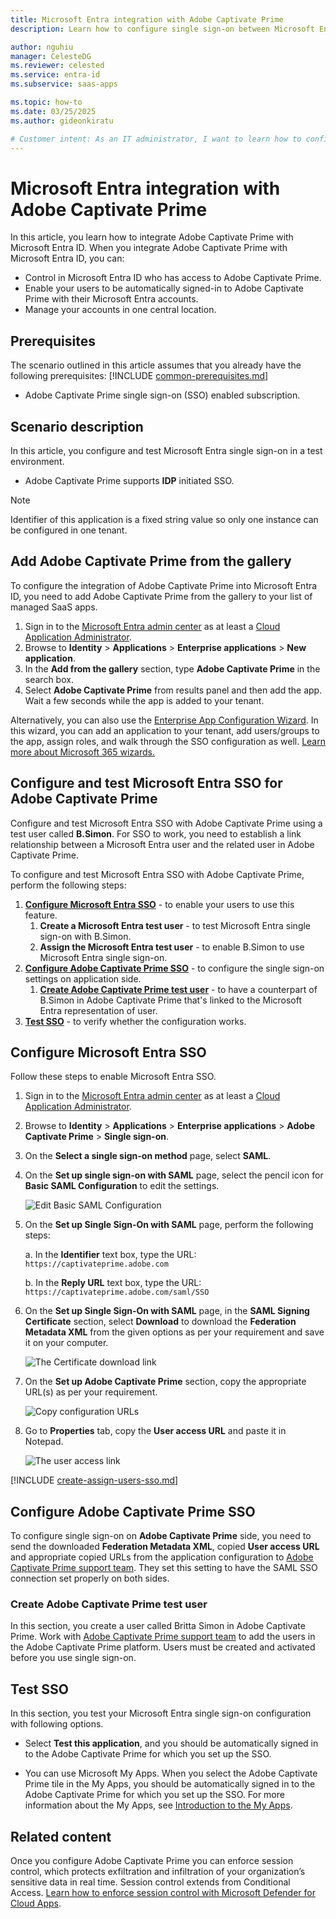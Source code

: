 ```yaml
---
title: Microsoft Entra integration with Adobe Captivate Prime
description: Learn how to configure single sign-on between Microsoft Entra ID and Adobe Captivate Prime.

author: nguhiu
manager: CelesteDG
ms.reviewer: celested
ms.service: entra-id
ms.subservice: saas-apps

ms.topic: how-to
ms.date: 03/25/2025
ms.author: gideonkiratu

# Customer intent: As an IT administrator, I want to learn how to configure single sign-on between Microsoft Entra ID and Adobe Captivate Prime so that I can control who has access to Adobe Captivate Prime, enable automatic sign-in with Microsoft Entra accounts, and manage my accounts in one central location.
---
```

# Microsoft Entra integration with Adobe Captivate Prime

In this article,  you learn how to integrate Adobe Captivate Prime with Microsoft Entra ID. When you integrate Adobe Captivate Prime with Microsoft Entra ID, you can:

* Control in Microsoft Entra ID who has access to Adobe Captivate Prime.
* Enable your users to be automatically signed-in to Adobe Captivate Prime with their Microsoft Entra accounts.
* Manage your accounts in one central location.

## Prerequisites
The scenario outlined in this article assumes that you already have the following prerequisites:
[!INCLUDE [common-prerequisites.md](~/identity/saas-apps/includes/common-prerequisites.md)]
* Adobe Captivate Prime single sign-on (SSO) enabled subscription.

## Scenario description

In this article,  you configure and test Microsoft Entra single sign-on in a test environment.

* Adobe Captivate Prime supports **IDP** initiated SSO.

> [!NOTE]
> Identifier of this application is a fixed string value so only one instance can be configured in one tenant.

## Add Adobe Captivate Prime from the gallery

To configure the integration of Adobe Captivate Prime into Microsoft Entra ID, you need to add Adobe Captivate Prime from the gallery to your list of managed SaaS apps.

1. Sign in to the [Microsoft Entra admin center](https://entra.microsoft.com) as at least a [Cloud Application Administrator](~/identity/role-based-access-control/permissions-reference.md#cloud-application-administrator).
1. Browse to **Identity** > **Applications** > **Enterprise applications** > **New application**.
1. In the **Add from the gallery** section, type **Adobe Captivate Prime** in the search box.
1. Select **Adobe Captivate Prime** from results panel and then add the app. Wait a few seconds while the app is added to your tenant.

 Alternatively, you can also use the [Enterprise App Configuration Wizard](https://portal.office.com/AdminPortal/home?Q=Docs#/azureadappintegration). In this wizard, you can add an application to your tenant, add users/groups to the app, assign roles, and walk through the SSO configuration as well. [Learn more about Microsoft 365 wizards.](/microsoft-365/admin/misc/azure-ad-setup-guides)

<a name='configure-and-test-azure-ad-sso-for-adobe-captivate-prime'></a>

## Configure and test Microsoft Entra SSO for Adobe Captivate Prime

Configure and test Microsoft Entra SSO with Adobe Captivate Prime using a test user called **B.Simon**. For SSO to work, you need to establish a link relationship between a Microsoft Entra user and the related user in Adobe Captivate Prime.

To configure and test Microsoft Entra SSO with Adobe Captivate Prime, perform the following steps:

1. **[Configure Microsoft Entra SSO](#configure-azure-ad-sso)** - to enable your users to use this feature.
    1. **Create a Microsoft Entra test user** - to test Microsoft Entra single sign-on with B.Simon.
    1. **Assign the Microsoft Entra test user** - to enable B.Simon to use Microsoft Entra single sign-on.
1. **[Configure Adobe Captivate Prime SSO](#configure-adobe-captivate-prime-sso)** - to configure the single sign-on settings on application side.
    1. **[Create Adobe Captivate Prime test user](#create-adobe-captivate-prime-test-user)** - to have a counterpart of B.Simon in Adobe Captivate Prime that's linked to the Microsoft Entra representation of user.
1. **[Test SSO](#test-sso)** - to verify whether the configuration works.

<a name='configure-azure-ad-sso'></a>

## Configure Microsoft Entra SSO

Follow these steps to enable Microsoft Entra SSO.

1. Sign in to the [Microsoft Entra admin center](https://entra.microsoft.com) as at least a [Cloud Application Administrator](~/identity/role-based-access-control/permissions-reference.md#cloud-application-administrator).
1. Browse to **Identity** > **Applications** > **Enterprise applications** > **Adobe Captivate Prime** > **Single sign-on**.
1. On the **Select a single sign-on method** page, select **SAML**.
1. On the **Set up single sign-on with SAML** page, select the pencil icon for **Basic SAML Configuration** to edit the settings.

   ![Edit Basic SAML Configuration](common/edit-urls.png)

1. On the **Set up Single Sign-On with SAML** page, perform the following steps:

    a. In the **Identifier** text box, type the URL:
    `https://captivateprime.adobe.com`

    b. In the **Reply URL** text box, type the URL:
    `https://captivateprime.adobe.com/saml/SSO`

1. On the **Set up Single Sign-On with SAML** page, in the **SAML Signing Certificate** section, select **Download** to download the **Federation Metadata XML** from the given options as per your requirement and save it on your computer.

    ![The Certificate download link](common/metadataxml.png)

1. On the **Set up Adobe Captivate Prime** section, copy the appropriate URL(s) as per your requirement.

    ![Copy configuration URLs](common/copy-configuration-urls.png)

1. Go to **Properties** tab, copy the **User access URL** and paste it in Notepad.

    ![The user access link](./media/adobecaptivateprime-tutorial/adobe.png)

<a name='create-an-azure-ad-test-user'></a>

[!INCLUDE [create-assign-users-sso.md](~/identity/saas-apps/includes/create-assign-users-sso.md)]

## Configure Adobe Captivate Prime SSO

To configure single sign-on on **Adobe Captivate Prime** side, you need to send the downloaded **Federation Metadata XML**, copied **User access URL** and appropriate copied URLs from the application configuration to [Adobe Captivate Prime support team](mailto:captivateprimesupport@adobe.com). They set this setting to have the SAML SSO connection set properly on both sides.

### Create Adobe Captivate Prime test user

In this section, you create a user called Britta Simon in Adobe Captivate Prime. Work with [Adobe Captivate Prime support team](mailto:captivateprimesupport@adobe.com) to add the users in the Adobe Captivate Prime platform. Users must be created and activated before you use single sign-on.

## Test SSO

In this section, you test your Microsoft Entra single sign-on configuration with following options.

* Select **Test this application**, and you should be automatically signed in to the Adobe Captivate Prime for which you set up the SSO.

* You can use Microsoft My Apps. When you select the Adobe Captivate Prime tile in the My Apps, you should be automatically signed in to the Adobe Captivate Prime for which you set up the SSO. For more information about the My Apps, see [Introduction to the My Apps](https://support.microsoft.com/account-billing/sign-in-and-start-apps-from-the-my-apps-portal-2f3b1bae-0e5a-4a86-a33e-876fbd2a4510).

## Related content

Once you configure Adobe Captivate Prime you can enforce session control, which protects exfiltration and infiltration of your organization’s sensitive data in real time. Session control extends from Conditional Access. [Learn how to enforce session control with Microsoft Defender for Cloud Apps](/cloud-app-security/proxy-deployment-any-app).
